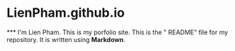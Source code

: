 # LienPham.github.io

*** I'm Lien Pham. This is my porfolio site.
This is the " README" file for my repository. It is written using **Markdown**. 

